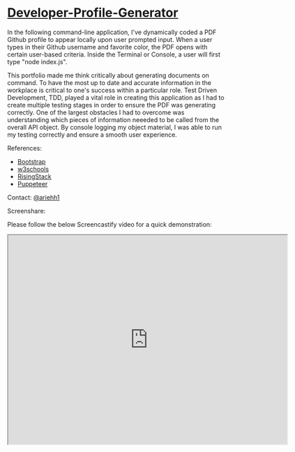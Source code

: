 # [Developer-Profile-Generator](https://github.com/ariehh1/Developer-Profile-Generator)

In the following command-line application, I've dynamically coded a PDF Github profile to appear locally upon user prompted input. When a user types in their Github username and favorite color, the PDF opens with certain user-based criteria. Inside the Terminal or Console, a user will first type "node index.js".

This portfolio made me think critically about generating documents on command. To have the most up to date and accurate information in the workplace is critical to one's success within a particular role. Test Driven Development, TDD, played a vital role in creating this application as I had to create multiple testing stages in order to ensure the PDF was generating correctly. One of the largest obstacles I had to overcome was understanding which pieces of information neeeded to be called from the overall API object. By console logging my object material, I was able to run my testing correctly and ensure a smooth user experience.

References:

- [Bootstrap](https://getbootstrap.com/docs/4.4/getting-started/introduction/)
- [w3schools](https://www.w3schools.com/)
- [RisingStack](https://blog.risingstack.com/)
- [Puppeteer](https://blog.risingstack.com/pdf-from-html-node-js-puppeteer/#option3)

Contact:
[@ariehh1](https://github.com/ariehh1)

Screenshare:

Please follow the below Screencastify video for a quick demonstration:

<iframe src="https://drive.google.com/file/d/1gbcYex5TLz2srHMOxMJSTUspW_zhn-zC/preview" width="640" height="480"></iframe>
